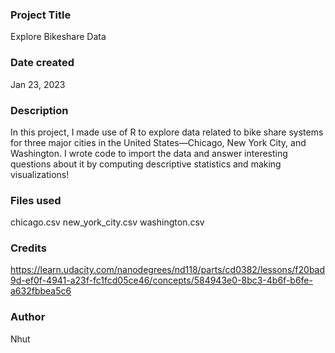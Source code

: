 ### Project Title

Explore Bikeshare Data

### Date created

Jan 23, 2023

### Description

In this project, I made use of R to explore data related to bike share systems for three major cities in the United States—Chicago, New York City, and Washington. I wrote code to import the data and answer interesting questions about it by computing descriptive statistics and making visualizations!

### Files used

chicago.csv
new_york_city.csv
washington.csv

### Credits

https://learn.udacity.com/nanodegrees/nd118/parts/cd0382/lessons/f20bad9d-ef0f-4941-a23f-fc1fcd05ce46/concepts/584943e0-8bc3-4b6f-b6fe-a632fbbea5c6

### Author

Nhut
